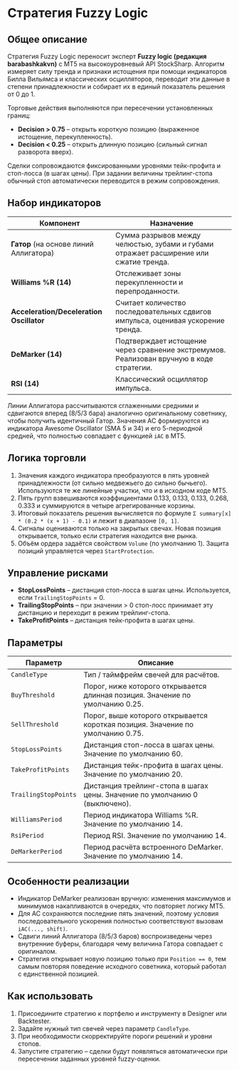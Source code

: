 # Стратегия Fuzzy Logic

## Общее описание

Стратегия Fuzzy Logic переносит эксперт **Fuzzy logic (редакция barabashkakvn)** с MT5 на высокоуровневый API StockSharp. Алгоритм измеряет силу тренда и признаки истощения при помощи индикаторов Билла Вильямса и классических осцилляторов, переводит эти данные в степени принадлежности и собирает их в единый показатель решения от 0 до 1.

Торговые действия выполняются при пересечении установленных границ:

- **Decision &gt; 0.75** – открыть короткую позицию (выраженное истощение, перекупленность).
- **Decision &lt; 0.25** – открыть длинную позицию (сильный сигнал разворота вверх).

Сделки сопровождаются фиксированными уровнями тейк-профита и стоп-лосса (в шагах цены). При задании величины трейлинг-стопа обычный стоп автоматически переводится в режим сопровождения.

## Набор индикаторов

| Компонент | Назначение |
| --- | --- |
| **Гатор** (на основе линий Аллигатора) | Сумма разрывов между челюстью, зубами и губами отражает расширение или сжатие тренда. |
| **Williams %R (14)** | Отслеживает зоны перекупленности и перепроданности. |
| **Acceleration/Deceleration Oscillator** | Считает количество последовательных сдвигов импульса, оценивая ускорение тренда. |
| **DeMarker (14)** | Подтверждает истощение через сравнение экстремумов. Реализован вручную в коде стратегии. |
| **RSI (14)** | Классический осциллятор импульса. |

Линии Аллигатора рассчитываются сглаженными средними и сдвигаются вперед (8/5/3 бара) аналогично оригинальному советнику, чтобы получить идентичный Гатор. Значения AC формируются из индикатора Awesome Oscillator (SMA 5 и 34) и его 5-периодной средней, что полностью совпадает с функцией `iAC` в MT5.

## Логика торговли

1. Значения каждого индикатора преобразуются в пять уровней принадлежности (от сильно медвежьего до сильно бычьего). Используются те же линейные участки, что и в исходном коде MT5.
2. Пять групп взвешиваются коэффициентами 0.133, 0.133, 0.133, 0.268, 0.333 и суммируются в четыре агрегированные корзины.
3. Итоговый показатель решения вычисляется по формуле `Σ summary[x] * (0.2 * (x + 1) - 0.1)` и лежит в диапазоне `[0, 1]`.
4. Сигналы оцениваются только на закрытых свечах. Новая позиция открывается, только если стратегия находится вне рынка.
5. Объём ордера задаётся свойством `Volume` (по умолчанию 1). Защита позиций управляется через `StartProtection`.

## Управление рисками

- **StopLossPoints** – дистанция стоп-лосса в шагах цены. Используется, если `TrailingStopPoints` = 0.
- **TrailingStopPoints** – при значении &gt; 0 стоп-лосс принимает эту дистанцию и переходит в режим трейлинг-стопа.
- **TakeProfitPoints** – дистанция тейк-профита в шагах цены.

## Параметры

| Параметр | Описание |
| --- | --- |
| `CandleType` | Тип / таймфрейм свечей для расчётов. |
| `BuyThreshold` | Порог, ниже которого открывается длинная позиция. Значение по умолчанию 0.25. |
| `SellThreshold` | Порог, выше которого открывается короткая позиция. Значение по умолчанию 0.75. |
| `StopLossPoints` | Дистанция стоп-лосса в шагах цены. Значение по умолчанию 60. |
| `TakeProfitPoints` | Дистанция тейк-профита в шагах цены. Значение по умолчанию 20. |
| `TrailingStopPoints` | Дистанция трейлинг-стопа в шагах цены. Значение по умолчанию 0 (выключено). |
| `WilliamsPeriod` | Период индикатора Williams %R. Значение по умолчанию 14. |
| `RsiPeriod` | Период RSI. Значение по умолчанию 14. |
| `DeMarkerPeriod` | Период расчёта встроенного DeMarker. Значение по умолчанию 14. |

## Особенности реализации

- Индикатор DeMarker реализован вручную: изменения максимумов и минимумов накапливаются в очередях, что повторяет логику MT5.
- Для AC сохраняются последние пять значений, поэтому условия последовательного ускорения полностью соответствуют вызовам `iAC(..., shift)`.
- Сдвиги линий Аллигатора (8/5/3 баров) воспроизведены через внутренние буферы, благодаря чему величина Гатора совпадает с оригиналом.
- Стратегия открывает новую позицию только при `Position == 0`, тем самым повторяя поведение исходного советника, который работал с единственной позицией.

## Как использовать

1. Присоедините стратегию к портфелю и инструменту в Designer или Backtester.
2. Задайте нужный тип свечей через параметр `CandleType`.
3. При необходимости скорректируйте пороги решений и уровни стопов.
4. Запустите стратегию – сделки будут появляться автоматически при пересечении заданных уровней fuzzy-оценки.
